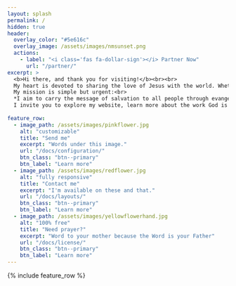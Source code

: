 ```yaml
---
layout: splash
permalink: /
hidden: true
header:
  overlay_color: "#5e616c"
  overlay_image: /assets/images/nmsunset.png
  actions:
    - label: "<i class='fas fa-dollar-sign'></i> Partner Now"
      url: "/partner/"
excerpt: >
  <b>Hi there, and thank you for visiting!</b><br><br>  
  My heart is devoted to sharing the love of Jesus with the world. Whether it’s on the streets, in churches, or among the forgotten and hurting, I believe in meeting people with compassion and truth, through the power of the Holy Spirit.<br><br>  
  My mission is simple but urgent:<br>
  *I aim to carry the message of salvation to all people through evangelism, discipleship, and the demonstration of God’s love in action.*<br><br> 
  I invite you to explore my website, learn more about the work God is doing through this ministry, and join me in making an eternal impact.
  
feature_row:
  - image_path: /assets/images/pinkflower.jpg
    alt: "customizable"
    title: "Send me"
    excerpt: "Words under this image."
    url: "/docs/configuration/"
    btn_class: "btn--primary"
    btn_label: "Learn more"
  - image_path: /assets/images/redflower.jpg
    alt: "fully responsive"
    title: "Contact me"
    excerpt: "I'm available on these and that."
    url: "/docs/layouts/"
    btn_class: "btn--primary"
    btn_label: "Learn more"
  - image_path: /assets/images/yellowflowerhand.jpg
    alt: "100% free"
    title: "Need prayer?"
    excerpt: "Word to your mother because the Word is your Father"
    url: "/docs/license/"
    btn_class: "btn--primary"
    btn_label: "Learn more"
---
```


{% include feature_row %}

